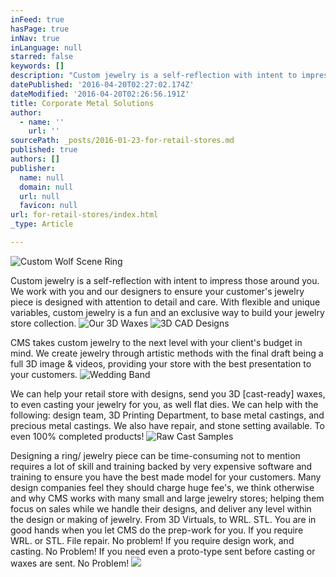 ```yaml
---
inFeed: true
hasPage: true
inNav: true
inLanguage: null
starred: false
keywords: []
description: "Custom jewelry is a self-reflection with intent to impress those around you. We work with you and our designers to ensure your customer's jewelry piece is designed with attention to detail and care. With flexible and unique variables, custom jewelry is a fun and an exclusive way to build your jewelry store collection."
datePublished: '2016-04-20T02:27:02.174Z'
dateModified: '2016-04-20T02:26:56.191Z'
title: Corporate Metal Solutions
author:
  - name: ''
    url: ''
sourcePath: _posts/2016-01-23-for-retail-stores.md
published: true
authors: []
publisher:
  name: null
  domain: null
  url: null
  favicon: null
url: for-retail-stores/index.html
_type: Article

---
```

![Custom Wolf Scene Ring](https://the-grid-user-content.s3-us-west-2.amazonaws.com/91ebe33a-d0e3-4649-8406-9b4825bf51b7.jpg)

Custom jewelry is a self-reflection with intent to impress those around you. We work with you and our designers to ensure your customer's jewelry piece is designed with attention to detail and care. With flexible and unique variables, custom jewelry is a fun and an exclusive way to build your jewelry store collection.
![Our 3D Waxes](https://s3-us-west-2.amazonaws.com/the-grid-img/p/a5aa17c618e3840de010cfb89fbaf12534990df6.jpg)
![3D CAD Designs](https://the-grid-user-content.s3-us-west-2.amazonaws.com/20587fc0-b9ba-471e-9d94-eb97614670b8.JPG)

CMS takes custom jewelry to the next level with your client's budget in mind. We create jewelry through artistic methods with the final draft being a full 3D image & videos, providing your store with the best presentation to your customers. ![Wedding Band](https://s3-us-west-2.amazonaws.com/the-grid-img/p/49a20d2d23d0179e3a8b7ad03a1d7213cf317d3c.jpg)

We can help your retail store with designs, send you 3D \[cast-ready\] waxes, to even casting your jewelry for you, as well flat dies. We can help with the following: design team, 3D Printing Department, to base metal castings, and precious metal castings. We also have repair, and stone setting available. To even 100% completed products!
![Raw Cast Samples](https://s3-us-west-2.amazonaws.com/the-grid-img/p/e3035fe417faf676a71c66e954d3f4ca6910216b.jpg)

Designing a ring/ jewelry piece can be time-consuming not to mention requires a lot of skill and training backed by very expensive software and training to ensure you have the best made model for your customers. Many design companies feel they should charge huge fee's, we think otherwise and why CMS works with many small and large jewelry stores; helping them focus on sales while we handle their designs, and deliver any level within the design or making of jewelry. From 3D Virtuals, to WRL. STL. You are in good hands when you let CMS do the prep-work for you. If you require WRL. or STL. File repair. No problem! If you require design work, and casting. No Problem! If you need even a proto-type sent before casting or waxes are sent. No Problem!
![](https://the-grid-user-content.s3-us-west-2.amazonaws.com/001500e0-6d38-42dc-881d-755143c3ee8b.jpg)
